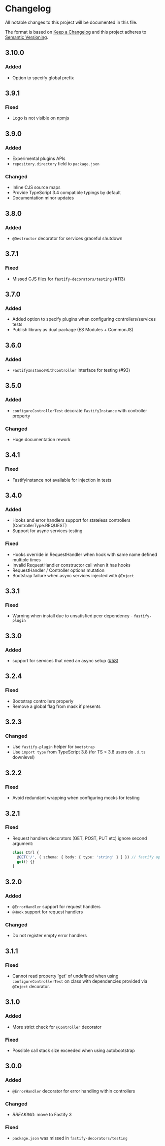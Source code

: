 # Changelog

All notable changes to this project will be documented in this file.

The format is based on [Keep a Changelog](https://keepachangelog.com/en/1.0.0/)
and this project adheres to [Semantic Versioning](https://semver.org/spec/v2.0.0.html).

## 3.10.0

### Added

- Option to specify global prefix

## 3.9.1

### Fixed

- Logo is not visible on npmjs

## 3.9.0

### Added

- Experimental plugins APIs
- `repository.directory` field to `package.json`

### Changed

- Inline CJS source maps
- Provide TypeScript 3.4 compatible typings by default
- Documentation minor updates

## 3.8.0

### Added

- `@Destructor` decorator for services graceful shutdown

## 3.7.1

### Fixed

- Missed CJS files for `fastify-decorators/testing` (#113)

## 3.7.0

### Added

- Added option to specify plugins when configuring controllers/services tests
- Publish library as dual package (ES Modules + CommonJS)

## 3.6.0

### Added

- `FastifyInstanceWithController` interface for testing (#93)

## 3.5.0

### Added

- `configureControllerTest` decorate `FastifyInstance` with controller property

### Changed

- Huge documentation rework

## 3.4.1

### Fixed

- FastifyInstance not available for injection in tests

## 3.4.0

### Added

- Hooks and error handlers support for stateless controllers (ControllerType.REQUEST)
- Support for async services testing

### Fixed

- Hooks override in RequestHandler when hook with same name defined multiple times
- Invalid RequestHandler constructor call when it has hooks
- RequestHandler / Controller options mutation
- Bootstrap failure when async services injected with `@Inject`

## 3.3.1

### Fixed

- Warning when install due to unsatisfied peer dependency - `fastify-plugin`

## 3.3.0

### Added

- support for services that need an async setup ([#58](https://github.com/L2jLiga/fastify-decorators/issues/58))

## 3.2.4

### Fixed

- Bootstrap controllers properly
- Remove a global flag from mask if presents

## 3.2.3

### Changed

- Use `fastify-plugin` helper for `bootstrap`
- Use `import type` from TypeScript 3.8 (for TS < 3.8 users do `.d.ts` downlevel)

## 3.2.2

### Fixed

- Avoid redundant wrapping when configuring mocks for testing

## 3.2.1

### Fixed

- Request handlers decorators (GET, POST, PUT etc) ignore second argument:
  ```ts
  class Ctrl {
    @GET('/', { schema: { body: { type: 'string' } } }) // fastify options were ignored
    get() {}
  }
  ```

## 3.2.0

### Added

- `@ErrorHandler` support for request handlers
- `@Hook` support for request handlers

### Changed

- Do not register empty error handlers

## 3.1.1

### Fixed

- Cannot read property 'get' of undefined when using `configureControllerTest` on class with dependencies provided via `@Inject` decorator.

## 3.1.0

### Added

- More strict check for `@Controller` decorator

### Fixed

- Possible call stack size exceeded when using autobootstrap

## 3.0.0

### Added

- `@ErrorHandler` decorator for error handling within controllers

### Changed

- _BREAKING_: move to Fastify 3

### Fixed

- `package.json` was missed in `fastify-decorators/testing`
